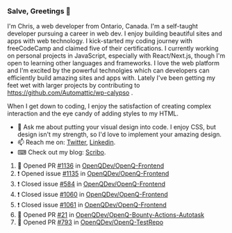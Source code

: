 ### Salve, Greetings 👋

I'm Chris, a web developer from Ontario, Canada. I'm a self-taught developer pursuing a career in web dev. I enjoy building beautiful sites and apps with web technology.
I kick-started my coding journey with freeCodeCamp and claimed five of their certifications.  I currently working on personal projects in JavaScript, especially with React/Next.js, though I'm open to learning other languages and frameworks. I love the web platform and I'm excited by the powerful technolgies which can developers can efficiently build amazing sites and apps with. Lately I've been getting my feet wet with larger projects by contributing to https://github.com/Automattic/wp-calypso .

When I get down to coding, I enjoy the satisfaction of creating complex interaction and the eye candy of adding styles to my HTML. 

- 💬 Ask me about putting your visual design into code. I enjoy CSS, but design isn't my strength, so I'd love to implement your amazing design.
- 📫 Reach me on: [Twitter](https://twitter.com/Christo28120856), [Linkedin](https://www.linkedin.com/in/christopher-stevers-07b9a5204/).
- ⌨ Check out my blog: [Scribo](https://christopherstevers.cf).
<!--
**Christopher-Stevers/Christopher-Stevers** is a ✨ _special_ ✨ repository because its `README.md` (this file) appears on your GitHub profile.

Here are some ideas to get you started:

- 🔭 I’m currently working on ...
- 🌱 I’m currently learning ...
- 👯 I’m looking to collaborate on ...
- 🤔 I’m looking for help with ...
- 😄 Pronouns: ...
- ⚡ Fun fact: ...
-->

<!--START_SECTION:activity-->
1. 💪 Opened PR [#1136](https://github.com/OpenQDev/OpenQ-Frontend/pull/1136) in [OpenQDev/OpenQ-Frontend](https://github.com/OpenQDev/OpenQ-Frontend)
2. ❗️ Opened issue [#1135](https://github.com/OpenQDev/OpenQ-Frontend/issues/1135) in [OpenQDev/OpenQ-Frontend](https://github.com/OpenQDev/OpenQ-Frontend)
3. ❗️ Closed issue [#584](https://github.com/OpenQDev/OpenQ-Frontend/issues/584) in [OpenQDev/OpenQ-Frontend](https://github.com/OpenQDev/OpenQ-Frontend)
4. ❗️ Closed issue [#1060](https://github.com/OpenQDev/OpenQ-Frontend/issues/1060) in [OpenQDev/OpenQ-Frontend](https://github.com/OpenQDev/OpenQ-Frontend)
5. ❗️ Closed issue [#1061](https://github.com/OpenQDev/OpenQ-Frontend/issues/1061) in [OpenQDev/OpenQ-Frontend](https://github.com/OpenQDev/OpenQ-Frontend)
6. 💪 Opened PR [#21](https://github.com/OpenQDev/OpenQ-Bounty-Actions-Autotask/pull/21) in [OpenQDev/OpenQ-Bounty-Actions-Autotask](https://github.com/OpenQDev/OpenQ-Bounty-Actions-Autotask)
7. 💪 Opened PR [#793](https://github.com/OpenQDev/OpenQ-TestRepo/pull/793) in [OpenQDev/OpenQ-TestRepo](https://github.com/OpenQDev/OpenQ-TestRepo)
<!--END_SECTION:activity-->
